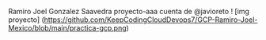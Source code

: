 Ramiro Joel Gonzalez Saavedra
proyecto-aaa
cuenta de @javioreto
 ! [img proyecto] (https://github.com/KeepCodingCloudDevops7/GCP-Ramiro-Joel-Mexico/blob/main/practica-gcp.png)
